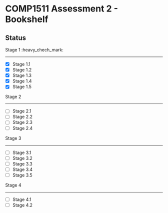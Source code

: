 COMP1511 Assessment 2 - Bookshelf
=================================


Status
------

Stage 1 :heavy_chech_mark:

______________

- [x] Stage 1.1
- [x] Stage 1.2
- [x] Stage 1.3
- [x] Stage 1.4
- [x] Stage 1.5

Stage 2

______________

- [ ] Stage 2.1
- [ ] Stage 2.2
- [ ] Stage 2.3
- [ ] Stage 2.4

Stage 3

______________

- [ ] Stage 3.1
- [ ] Stage 3.2
- [ ] Stage 3.3
- [ ] Stage 3.4
- [ ] Stage 3.5

Stage 4

______________

- [ ] Stage 4.1
- [ ] Stage 4.2
